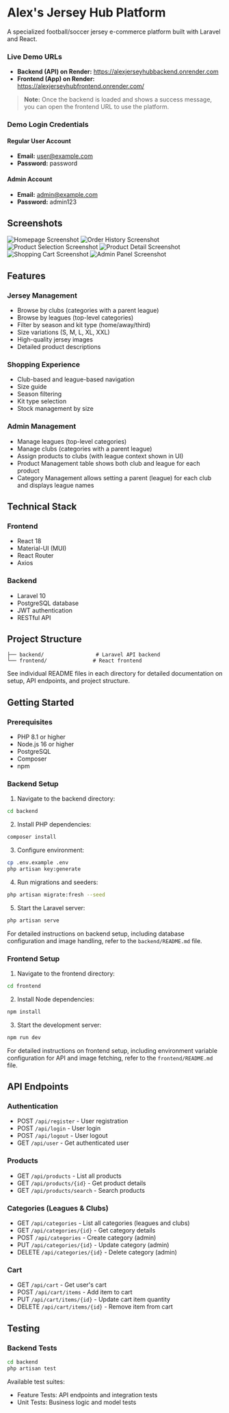 # Alex's Jersey Hub Platform

A specialized football/soccer jersey e-commerce platform built with Laravel and React.

### Live Demo URLs
- **Backend (API) on Render:** https://alexjerseyhubbackend.onrender.com
- **Frontend (App) on Render:** https://alexjerseyhubfrontend.onrender.com/

> **Note:** Once the backend is loaded and shows a success message, you can open the frontend URL to use the platform.

### Demo Login Credentials

#### Regular User Account
- **Email:** user@example.com
- **Password:** password

#### Admin Account
- **Email:** admin@example.com
- **Password:** admin123

## Screenshots

  ![Homepage Screenshot](assets/homepage.png)
  ![Order History Screenshot](assets/order_history.png)
  ![Product Selection Screenshot](assets/product_section.png)
  ![Product Detail Screenshot](assets/product_detail.png)
  ![Shopping Cart Screenshot](assets/shopping_cart.png)
  ![Admin Panel Screenshot](assets/admin_panel.png)



## Features

### Jersey Management
- Browse by clubs (categories with a parent league)
- Browse by leagues (top-level categories)
- Filter by season and kit type (home/away/third)
- Size variations (S, M, L, XL, XXL)
- High-quality jersey images
- Detailed product descriptions

### Shopping Experience
- Club-based and league-based navigation
- Size guide
- Season filtering
- Kit type selection
- Stock management by size

### Admin Management
- Manage leagues (top-level categories)
- Manage clubs (categories with a parent league)
- Assign products to clubs (with league context shown in UI)
- Product Management table shows both club and league for each product
- Category Management allows setting a parent (league) for each club and displays league names

## Technical Stack

### Frontend
- React 18
- Material-UI (MUI)
- React Router
- Axios

### Backend
- Laravel 10
- PostgreSQL database
- JWT authentication
- RESTful API

## Project Structure

```
├── backend/                 # Laravel API backend
└── frontend/               # React frontend
```

See individual README files in each directory for detailed documentation on setup, API endpoints, and project structure.

## Getting Started

### Prerequisites
- PHP 8.1 or higher
- Node.js 16 or higher
- PostgreSQL
- Composer
- npm

### Backend Setup
1. Navigate to the backend directory:
```bash
cd backend
```
2. Install PHP dependencies:
```bash
composer install
```
3. Configure environment:
```bash
cp .env.example .env
php artisan key:generate
```
4. Run migrations and seeders:
```bash
php artisan migrate:fresh --seed
```
5. Start the Laravel server:
```bash
php artisan serve
```

For detailed instructions on backend setup, including database configuration and image handling, refer to the `backend/README.md` file.

### Frontend Setup
1. Navigate to the frontend directory:
```bash
cd frontend
```
2. Install Node dependencies:
```bash
npm install
```
3. Start the development server:
```bash
npm run dev
```

For detailed instructions on frontend setup, including environment variable configuration for API and image fetching, refer to the `frontend/README.md` file.

## API Endpoints

### Authentication
- POST `/api/register` - User registration
- POST `/api/login` - User login
- POST `/api/logout` - User logout
- GET `/api/user` - Get authenticated user

### Products
- GET `/api/products` - List all products
- GET `/api/products/{id}` - Get product details
- GET `/api/products/search` - Search products

### Categories (Leagues & Clubs)
- GET `/api/categories` - List all categories (leagues and clubs)
- GET `/api/categories/{id}` - Get category details
- POST `/api/categories` - Create category (admin)
- PUT `/api/categories/{id}` - Update category (admin)
- DELETE `/api/categories/{id}` - Delete category (admin)

### Cart
- GET `/api/cart` - Get user's cart
- POST `/api/cart/items` - Add item to cart
- PUT `/api/cart/items/{id}` - Update cart item quantity
- DELETE `/api/cart/items/{id}` - Remove item from cart

## Testing

### Backend Tests
```bash
cd backend
php artisan test
```

Available test suites:
- Feature Tests: API endpoints and integration tests
- Unit Tests: Business logic and model tests

